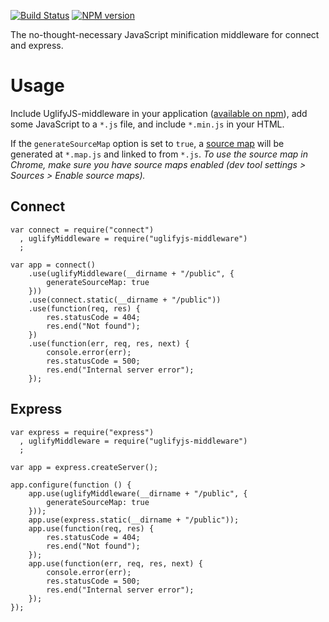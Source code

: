 [![Build Status](https://travis-ci.org/bfrohs/UglifyJS-middleware.png?branch=master)](https://travis-ci.org/bfrohs/UglifyJS-middleware) [![NPM version](https://badge.fury.io/js/uglifyjs-middleware.png)](http://badge.fury.io/js/uglifyjs-middleware)

The no-thought-necessary JavaScript minification middleware for connect and express.

# Usage

Include UglifyJS-middleware in your application ([available on npm](https://npmjs.org/package/uglifyjs-middleware)), add some JavaScript to a `*.js` file, and include `*.min.js` in your HTML.

If the `generateSourceMap` option is set to `true`, a [source map](http://www.html5rocks.com/en/tutorials/developertools/sourcemaps/) will be generated at `*.map.js` and linked to from `*.js`. *To use the source map in Chrome, make sure you have source maps enabled (dev tool settings > Sources > Enable source maps).*

## Connect

	var connect = require("connect")
	  , uglifyMiddleware = require("uglifyjs-middleware")
	  ;
	
	var app = connect()
		.use(uglifyMiddleware(__dirname + "/public", {
			generateSourceMap: true
		}))
		.use(connect.static(__dirname + "/public"))
		.use(function(req, res) {
			res.statusCode = 404;
			res.end("Not found");
		})
		.use(function(err, req, res, next) {
			console.error(err);
			res.statusCode = 500;
			res.end("Internal server error");
		});

## Express

	var express = require("express")
	  , uglifyMiddleware = require("uglifyjs-middleware")
	  ;
	
	var app = express.createServer();
	
	app.configure(function () {
		app.use(uglifyMiddleware(__dirname + "/public", {
			generateSourceMap: true
		}));
		app.use(express.static(__dirname + "/public"));
		app.use(function(req, res) {
			res.statusCode = 404;
			res.end("Not found");
		});
		app.use(function(err, req, res, next) {
			console.error(err);
			res.statusCode = 500;
			res.end("Internal server error");
		});
	});
